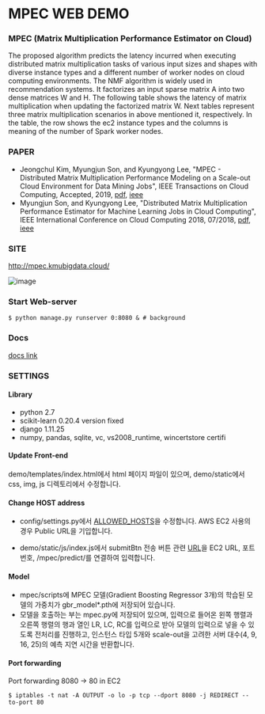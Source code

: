 # MPEC WEB DEMO
### MPEC (Matrix Multiplication Performance Estimator on Cloud)
The proposed algorithm predicts the latency incurred when executing distributed matrix multiplication tasks of various input sizes and shapes with diverse instance types and a different number of worker nodes on cloud computing environments. The NMF algorithm is widely used in recommendation systems. It factorizes an input sparse matrix A into two dense matrices W and H. The following table shows the latency of matrix multiplication when updating the factorized matrix W. Next tables represent three matrix multiplication scenarios in above mentioned it, respectively. In the table, the row shows the ec2 instance types and the columns is meaning of the number of Spark worker nodes.

### PAPER
 - Jeongchul Kim, Myungjun Son, and Kyungyong Lee, "MPEC - Distributed Matrix Multiplication Performance Modeling on a Scale-out Cloud Environment for Data Mining Jobs", IEEE Transactions on Cloud Computing, Accepted, 2019, [pdf](http://leeky.me/publications/mpec-tcc.pdf), [ieee](https://ieeexplore.ieee.org/document/8887190) 
 - Myungjun Son, and Kyungyong Lee, "Distributed Matrix Multiplication Performance Estimator for Machine Learning Jobs in Cloud Computing", IEEE International Conference on Cloud Computing 2018, 07/2018, [pdf](http://leeky.me/publications/cloud_2018.pdf), [ieee](https://ieeexplore.ieee.org/document/8457857)

### SITE
http://mpec.kmubigdata.cloud/

![image](https://user-images.githubusercontent.com/10591350/71336330-fcc90080-2589-11ea-9a47-2a1dbe9a2b1d.png)

### Start Web-server
```shell
$ python manage.py runserver 0:8080 & # background
```

### Docs
[docs link](https://docs.google.com/document/d/1wapSPp2X5S1w9uuFPpGEW4zccrDh2UhesRhJlxkcroY/edit?usp=sharing)

### SETTINGS
#### Library
 - python 2.7
 - scikit-learn 0.20.4 version fixed
 - django 1.11.25
 - numpy, pandas, sqlite, vc, vs2008_runtime, wincertstore certifi

#### Update Front-end
demo/templates/index.html에서 html 페이지 파일이 있으며,
demo/static에서 css, img, js 디렉토리에서 수정합니다.

#### Change HOST address
 - config/settings.py에서 [ALLOWED_HOSTS](https://github.com/kmu-bigdata/mpec-web-demo/blob/a3166a7645637b60108021746fd95e39baa6e2f7/config/settings.py#L28)을 수정합니다.
AWS EC2 사용의 경우 Public URL을 기입합니다.

 - demo/static/js/index.js에서 submitBtn 전송 버튼 관련 [URL](https://github.com/kmu-bigdata/mpec-web-demo/blob/a3166a7645637b60108021746fd95e39baa6e2f7/demo/static/js/index.js#L88)을 EC2 URL, 포트번호, /mpec/predict/를 연결하여 입력합니다.

#### Model
 - mpec/scripts에 MPEC 모델(Gradient Boosting Regressor 3개)의 학습된 모델의 가중치가 gbr_model*.pth에 저장되어 있습니다.
 - 모델을 호출하는 부는 mpec.py에 저장되어 있으며, 입력으로 들어온 왼쪽 행렬과 오른쪽 행렬의 행과 열인 LR, LC, RC를 입력으로 받아 모델의 입력으로 넣을 수 있도록 전처리를 진행하고, 인스턴스 타입 5개와 scale-out을 고려한 서버 대수(4, 9, 16, 25)의 예측 지연 시간을 반환합니다. 

#### Port forwarding
Port forwarding 8080 -> 80 in EC2
```shell
$ iptables -t nat -A OUTPUT -o lo -p tcp --dport 8080 -j REDIRECT --to-port 80
```
